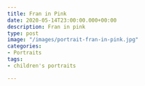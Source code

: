 ```yaml
---
title: Fran in Pink
date: 2020-05-14T23:00:00.000+00:00
description: Fran in pink
type: post
image: "/images/portrait-fran-in-pink.jpg"
categories:
- Portraits
tags:
- children's portraits

---
```

